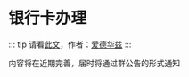 # 银行卡办理

::: tip
请看[此文](https://zhuanlan.zhihu.com/p/100122754)，作者：[爱德华兹](https://www.zhihu.com/people/edwards-80)
:::

内容将在近期完善，届时将通过群公告的形式通知